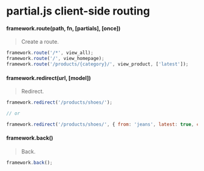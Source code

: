 # partial.js client-side routing

#### framework.route(path, fn, [partials], [once])

> Create a route.

```js
framework.route('/*', view_all);
framework.route('/', view_homepage);
framework.route('/products/{category}/', view_product, ['latest']);
```

#### framework.redirect(url, [model])

> Redirect.

```js
framework.redirect('/products/shoes/');

// or

framework.redirect('/products/shoes/', { from: 'jeans', latest: true, custom: 'model' });
```

#### framework.back()

> Back.

```js
framework.back();
```